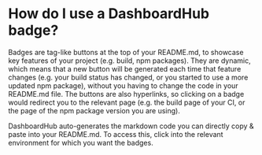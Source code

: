 # How do I use a DashboardHub badge?
Badges are tag-like buttons at the top of your README.md, to showcase key features of your project (e.g. build, npm packages). They are dynamic, which means that a new button will be generated each time that feature changes (e.g. your build status has changed, or you started to use a more updated npm package), without you having to change the code in your README.md file. The buttons are also hyperlinks, so clicking on a badge would redirect you to the relevant page (e.g. the build page of your CI, or the page of the npm package version you are using).

DashboardHub auto-generates the markdown code you can directly copy & paste into your README.md. To access this, click into the relevant environment for which you want the badges.
